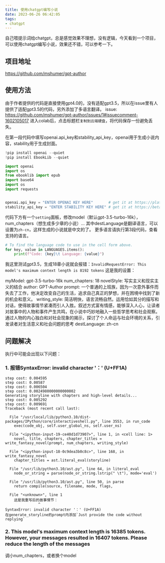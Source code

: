 ```yaml
---
title: 使用chatgpt编写小说
date: 2023-06-26 06:42:05
tags:
- chatgpt
---
```

自己喂提示词给chatgpt，总是感觉效果不理想，没有逻辑，今天看到一个项目，可以使用chatgpt编写小说，效果还不错，可以参考一下。
<!--more-->
## 项目地址
https://github.com/mshumer/gpt-author
## 使用方法
由于作者提供的代码是直接使用gpt4.0的，没有适配gpt3.5，所以在issue里有人提供了适配gpt3.5的代码，另外添加了多语言翻译。
issue: https://github.com/mshumer/gpt-author/issues/1#issuecomment-1602105017
进入colab后，点击标题栏`复制到云端硬盘`，将代码保存一份避免丢失。

在第一段代码中填写openai.api_key和stability_api_key，openai用于生成小说内容，stability用于生成封面。
```python
!pip install openai --quiet
!pip install EbookLib --quiet

import openai
import os
from ebooklib import epub
import base64
import os
import requests


openai.api_key = "ENTER OPENAI KEY HERE"       # get it at https://platform.openai.com/
stability_api_key = "ENTER STABILITY KEY HERE" # get it at https://beta.dreamstudio.ai/
```

代码下方有一个`setting`面板，修改model（默认gpt-3.5-turbo-16k），num_chapters（想生成多少章的小说）...
其中destLanguage是翻译语言，可以设置为`zh-cn`，这样生成的小说就是中文的了。
更多语言请执行第3段代码，查看支持的语言。
```python
# To find the language code to use in the cell form above.
for key, value in LANGUAGES.items():
    print(f"Code: {key}\t Language: {value}")
```
我这里测试gpt3.5，生成18章小说就会报错：`InvalidRequestError: This model's maximum context length is 8192 tokens`
这是我的设置：


myModel:
gpt-3.5-turbo-16k
num_chapters:
18
novelStyle:
写实主义和现实主义的结合
author:
GPT-Author
prompt:
一个普通的上班族，因为一次意外事件而失去了工作，他决定改变自己的生活，追求自己真正的梦想，并在困境中找到了新的机会和意义。
writing_style:
简洁明快，语言流畅自然。运用恰如其分的描写和对话，使得故事情节紧凑而引人入胜。叙述方式富有情感，能够深入人心，让读者对故事中的人物和事件产生共鸣，在小说中巧妙地融入一些哲学思考和社会观察。通过人物的内心独白和对社会现象的揭示，探讨了个人命运与社会环境的关系，引发读者对生活意义和社会问题的思考
destLanguage:
zh-cn

## 问题解决
执行中可能会出现以下问题：
### 1. 报错SyntaxError: invalid character '：' (U+FF1A)
```
step cost: 0.004595
step cost: 0.00587
step cost: 0.006504
step cost: 0.0024980000000000002
Generating storyline with chapters and high-level details...
step cost: 0.005292
step cost: 0.009691
Traceback (most recent call last):

  File "/usr/local/lib/python3.10/dist-packages/IPython/core/interactiveshell.py", line 3553, in run_code
    exec(code_obj, self.user_global_ns, self.user_ns)

  File "<ipython-input-19-ce40d1d73907>", line 1, in <cell line: 1>
    novel, title, chapters, chapter_titles = write_fantasy_novel(prompt, num_chapters, writing_style)

  File "<ipython-input-18-0c9dea3b0c8c>", line 168, in write_fantasy_novel
    chapter_titles = ast.literal_eval(storyline)

  File "/usr/lib/python3.10/ast.py", line 64, in literal_eval
    node_or_string = parse(node_or_string.lstrip(" \t"), mode='eval')

  File "/usr/lib/python3.10/ast.py", line 50, in parse
    return compile(source, filename, mode, flags,

  File "<unknown>", line 1
    这是我重写后的故事情节：
               ^
SyntaxError: invalid character '：' (U+FF1A)
在generate_storyline的prompt内添加`Just provide the code without replying`
```
### 2. This model's maximum context length is 16385 tokens. However, your messages resulted in 16407 tokens. Please reduce the length of the messages
调小num_chapters，或者换个model

